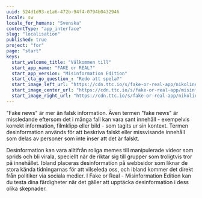 ```yaml
---
uuid: 524d1d93-e1a6-472b-94f4-0794b0432946
locale: sw
locale_for_humans: "Svenska"
contentType: "app_interface"
slug: "localisation"
published: true
project: "for"
page: "start"
keys:
  start_welcome_title: "Välkommen till"
  start_app_name: "FAKE or REAL?"
  start_app_version: "Misinformation Edition"
  start_cta_go_question_: "Redo att spela?"
  start_image_left_url: "https://cdn.ttc.io/s/fake-or-real-app/nikoline_nik_-8694.jpg"
  start_image_center_url: "https://cdn.ttc.io/s/fake-or-real-app/misinfo_logo.jpg"
  start_image_right_url: "https://cdn.ttc.io/s/fake-or-real-app/nikoline_nik_-7168.jpg"
---
```

"Fake news" är mer än falsk information. Även termen "fake news" är missledande eftersom det i många fall kan vara sant innehåll -  exempelvis korrekt information, filmklipp eller bild - som tagits ur sin kontext. Termen desinformation används för att beskriva falskt eller missvisande innehåll som delas av personer som inte inser att det är falskt. 

Desinformation kan vara alltifrån roliga memes till manipulerade videor som sprids och bli virala, speciellt när de riktar sig till grupper som troligtvis tror på innehållet. Ibland placeras desinformation på webbsidor som liknar de stora kända tidningarnas för att vilseleda oss, och ibland kommer det direkt från politiker via sociala medier. I Fake or Real - Misinformation Edition kan du testa dina färdigheter när det gäller att upptäcka desinformation i dess olika skepnader.
